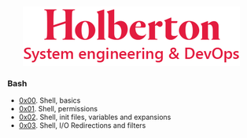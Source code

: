 <div align=center>  
    <img  
    style="text-align:center"  
    src="https://raw.githubusercontent.com/coding-max/hbtn_config/main/assets/head_system.png"  
    alt="Holberton School"/>  
</div>

### Bash

- [0x00](https://github.com/coding-max/holberton-system_engineering-devops/tree/main/0x00-shell_basics). Shell, basics  
- [0x01](https://github.com/coding-max/holberton-system_engineering-devops/tree/main/0x01-shell_permissions). Shell, permissions  
- [0x02](https://github.com/coding-max/holberton-system_engineering-devops/tree/main/0x02-shell_redirections). Shell, init files, variables and expansions  
- [0x03](https://github.com/coding-max/holberton-system_engineering-devops/tree/main/0x03-shell_variables_expansions). Shell, I/O Redirections and filters  
